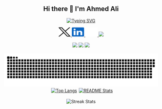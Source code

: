 <h2 align="center"> Hi there 👋 I'm Ahmed Ali </h2>
<p align="center">
  <a href="https://git.io/typing-svg"><img src="https://readme-typing-svg.demolab.com?font=Fira+Code&pause=1000&center=true&vCenter=true&random=false&width=440&height=45&lines=Full-stack+developer;7+years+of+experience;Always+learning" alt="Typing SVG" /></a>
</p>

<!-- <p><img align="right" src="https://komarev.com/ghpvc/?username=ally-ahmed&label=Profile%20views&color=0e75b6&style=flat" alt="ally-ahmed" /></p> -->

<div align="center" style="">
  <a href="https://x.com/ahmedaalliy" target="_blank">
      <picture >
        <source
          srcset="./images/x-dark.svg"
          media="(prefers-color-scheme: dark)"
        />
        <source
          srcset="./images/x-light.svg"
          media="(prefers-color-scheme: light), (prefers-color-scheme: no-preference)"
        />
        <img height="30" width="40" alt="Twitter profile" src="./images/x-light.svg" />
      </picture>
  </a>

  <a href="https://www.linkedin.com/in/ahmedally/" target="_blank">
      <picture>
        <source
          srcset="./images/linkedin-dark.svg"
          media="(prefers-color-scheme: dark)"
        />
        <source
          srcset="./images/linkedin-light.svg"
          media="(prefers-color-scheme: light), (prefers-color-scheme: no-preference)"
        />
        <img height="30" width="40" alt="LinkedIn profile" src="./images/linkedin.svg" />
      </picture>
  </a>
  <a href="https://www.instagram.com/_ahmedaalliy/" target="_blank">
      <picture>
        <source
          srcset="./images/instagram-dark.svg"
          media="(prefers-color-scheme: dark)"
        />
        <source
          srcset="./images/instagram-light.svg"
          media="(prefers-color-scheme: light), (prefers-color-scheme: no-preference)"
        />
        <img height="30" width="40" alt="Instagram profile" src="./images/instagram.svg" />
      </picture>
  </a>
  <a href="https://www.ahmedali.io/" target="_blank" alt="Blog"><img height="30" src="https://img.shields.io/badge/ahmedali.io-000?style=flat"/><a/>
</div>

<br />

<div align="center">
    <img src="https://skillicons.dev/icons?i=python,javascript,typescript,nodejs,java,c,cpp,sqlite,postgres,mysql,mongodb,aws,cloudflare" />
    <img src="https://skillicons.dev/icons?i=react,vue,nextjs,nuxtjs,tailwind,html,electron,qt,fastapi,express,flask,docker,git,bash,github" />
    <img src="https://skillicons.dev/icons?i=githubactions,neovim,vscode" />
</div>
<br />

<div align="center">
<picture>
  <source media="(prefers-color-scheme: dark)" srcset="https://raw.githubusercontent.com/ally-ahmed/ally-ahmed/output/github-contribution-grid-snake-dark.svg" />
  <source media="(prefers-color-scheme: light)" srcset="https://raw.githubusercontent.com/ally-ahmed/ally-ahmed/output/github-contribution-grid-snake.svg" />
  <img alt="github-snake" src="https://raw.githubusercontent.com/ally-ahmed/ally-ahmed/output/github-contribution-grid-snake.svg" />
</picture>
</div>
<div align="center" style="display: flex; justify-content: center; column-gap: 0.375rem;"> 
  <a href="https://github.com/ally-ahmed">
      <picture>
        <source
          srcset="https://github-readme-stats-eight-xi-56.vercel.app/api/top-langs?username=ally-ahmed&bg_color=00000000&show_icons=true&locale=en&hide=HTML&langs_count=8&layout=compact&theme=react&border_radius=10&size_weight=0.5&count_weight=0.5&exclude_repo=github-readme-stats"
          media="(prefers-color-scheme: dark)"
        />
        <source
          srcset="https://github-readme-stats-eight-xi-56.vercel.app/api/top-langs?username=ally-ahmed&bg_color=00000000&show_icons=true&locale=en&hide=HTML&langs_count=8&layout=compact&border_radius=10&size_weight=0.5&count_weight=0.5&exclude_repo=github-readme-stats"
          media="(prefers-color-scheme: light), (prefers-color-scheme: no-preference)"
        />
        <img height=200 align="center" src="https://github-readme-stats-eight-xi-56.vercel.app/api/top-langs?username=ally-ahmed&bg_color=00000000&show_icons=true&locale=en&hide=HTML&langs_count=8&layout=compact&border_radius=10&size_weight=0.5&count_weight=0.5&exclude_repo=github-readme-stats" alt="Top Langs" />
      </picture>
  </a>

  <a href="https://github.com/ally-ahmed" >
      <picture>
        <source
          srcset="https://github-readme-stats-eight-xi-56.vercel.app/api?username=ally-ahmed&bg_color=00000000&count_private=true&show_icons=true&theme=react&rank_icon=github&border_radius=10"
          media="(prefers-color-scheme: dark)"
        />
        <source
          srcset="https://github-readme-stats-eight-xi-56.vercel.app/api?username=ally-ahmed&bg_color=00000000&count_private=true&show_icons=true&rank_icon=github&border_radius=10"
          media="(prefers-color-scheme: light), (prefers-color-scheme: no-preference)"
        />
        <img align="center" height=200 src="https://github-readme-stats-eight-xi-56.vercel.app/api?username=ally-ahmed&bg_color=00000000&count_private=true&show_icons=true&rank_icon=github&border_radius=10"  alt="README Stats"/>
      </picture>
  </a>
</div>
  <!-- <img align="center" src="https://streak-stats.demolab.com/?user=ally-ahmed&background=00000000&count_private=true&theme=react&border_radius=10" alt="Streak stats"/> -->
<br />
<div align="center">
  <a>
      <picture>
        <source
          srcset="https://streak-stats.demolab.com/?user=ally-ahmed&background=00000000&count_private=true&theme=react&border_radius=10&theme=react"
          media="(prefers-color-scheme: dark)"
        />
        <source
          srcset="https://streak-stats.demolab.com/?user=ally-ahmed&background=00000000&count_private=true&border_radius=10"
          media="(prefers-color-scheme: light), (prefers-color-scheme: no-preference)"
        />
        <img align="center" src="https://streak-stats.demolab.com/?user=ally-ahmed&background=00000000&count_private=true&border_radius=10" alt="Streak Stats"/>
      </picture>
  </a>
</div>
<!--
**ally-ahmed/ally-ahmed** is a ✨ _special_ ✨ repository because its `README.md` (this file) appears on your GitHub profile.

Here are some ideas to get you started:

- 🔭 I’m currently working on ...
- 🌱 I’m currently learning ...
- 👯 I’m looking to collaborate on ...
- 🤔 I’m looking for help with ...
- 💬 Ask me about ...
- 📫 How to reach me: ...
- 😄 Pronouns: ...
- ⚡ Fun fact: ...
-->
